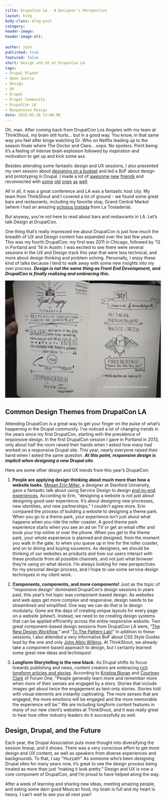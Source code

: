 ```yaml
---
title: DrupalCon LA - A Designer's Perspective
layout: blog
body-class: blog-post
category:
header-image:
header-image-alt:

author: josh
published: true
featured: false
short: Design and UX at DrupalCon LA
tags:
- Drupal Planet
- Open Source
- Design
- UX
- Drupal
- Drupal Community
- DrupalCon LA
- Responsive Design
date: 2015-05-28 13:00:00
---
```


Oh, man. After coming back from DrupalCon Los Angeles with my team at ThinkShout, my brain still hurts... but in a good way. You know, in that same way you feel after binge watching Dr. Who on Netflix leading up to the season finale where The Doctor and Clara… oops. No spoilers. Point being: it’s a feeling of intense brain explosion followed by inspiration and motivation to get up and kick some ass.

Besides attending some fantastic design and UX sessions, I also presented my own session about [designing on a budget](https://events.drupal.org/losangeles2015/sessions/ballin-budget-how-create-great-design-without-breaking-bank) and led a BoF about design and prototyping in Drupal. I made a lot of [awesome](https://twitter.com/feliarex) [new](https://twitter.com/jessemutz) [friends](https://twitter.com/ACFind) and reconnected with [some](https://twitter.com/deviantintegral) [old](https://twitter.com/blakehall) [ones](https://twitter.com/makangus) [as](https://twitter.com/kevishie) [well](https://twitter.com/jponch).

All in all, it was a great conference and LA was a fantastic host city. My team from ThinkShout and I covered a lot of ground - we found some great bars and restaurants, including my favorite stop, Grand Central Market (where I had an amazing [octopus tostada](https://twitter.com/joshriggs/status/598967276163829761) from La Tostaderia).

But anyway, you’re not here to read about bars and restaurants in LA. Let’s talk Design at DrupalCon.

One thing that’s really impressed me about DrupalCon is just how much the breadth of UX and Design content has expanded over the last few years. This was my fourth DrupalCon: my first was 2011 in Chicago, followed by ‘13 in Portland and ‘14 in Austin. I was excited to see there were several sessions in the UX and Design track this year that were less technical, and more about design thinking and problem solving. Personally, I enjoy these kind of talks because I tend to walk away with some new insights into my own process. **_Design is not the same thing as Front End Development, and DrupalCon is finally realizing and embracing this._**

![design_notes.jpg](/assets/images/blog/design_notes.jpg)

## Common Design Themes from DrupalCon LA

Attending DrupalCon is a great way to get your finger on the pulse of what’s happening in the Drupal community. I’ve noticed a lot of changing trends in the years since my first DrupalCon, starting with the prevalence of responsive design. In the first DrupalCon session I gave in Portland in 2013, only about half the room raised their hands when I asked how many had worked on a responsive Drupal site. This year, nearly everyone raised their hand when I asked the same question. **_At this point, responsive design is implicit when designing a new Drupal site._**

Here are some other design and UX trends from this year’s DrupalCon:

1. **People are applying design thinking about much more than how a website looks.** [Megan Erin Miller](https://twitter.com/meganerinmiller), a designer at Stanford University, gave a fantastic talk about using Service Design to design [end-to-end experiences](https://events.drupal.org/losangeles2015/sessions/designing-end-end-experiences-why-we-need-service-experience-design). According to Erin, "designing a website is not just about designing good user experience. It’s about designing new processes, new identities, and new partnerships." I couldn’t agree more. Erin compared the process of building a website to designing a theme park. When you go to a theme park, your experience isn’t just about what happens when you ride the roller coaster. A good theme park experience starts when you see an ad on TV or get an email offer and book your trip online or over the phone. When you get to the theme park, your whole experience is planned and designed, from the moment you walk in the gate, to when you queue up in line for the roller coaster, and on to dining and buying souvenirs. As designers, we should be thinking of our websites as products and how our users interact with these products from all possible channels, and not just what browser they’re using on what device. I’m always looking for new perspectives for my personal design process, and I hope to use some service design techniques in my client work.

2. **Components, components, and more components!** Just as the topic of "responsive design" dominated DrupalCon’s design sessions in years past, this year’s hot topic was component-based design. As websites and web apps get more complex and responsive, design needs to be streamlined and simplified. One way we can do that is to design modularly. Gone are the days of creating unique layouts for every page on a website (phew!). Instead, we need to be creating design systems that can be applied efficiently across the entire responsive website. Two great component-based design sessions from DrupalCon LA were, “[The New Design Workflow](https://events.drupal.org/losangeles2015/sessions/new-design-workflow),” and “[To The Pattern Lab!](https://events.drupal.org/losangeles2015/sessions/pattern-lab-collaboration-using-modular-design-principles)” In addition to these sessions, I also attended a very informative BoF about CSS Style Guides lead by the one and only [John Albin Wilkins](https://twitter.com/JohnAlbin). At ThinkShout, we already take a component-based approach to design, but I certainly learned some great new ideas and techniques!

3. **Longform Storytelling is the new black.** As Drupal shifts its focus towards publishing and news, content creators are embracing [rich longform articles and stories](https://events.drupal.org/losangeles2015/sessions/styles-storytelling-cultivating-compelling-long-form-content). According to [Kristina Bjoran](https://twitter.com/Bjoran_Identity) and [Courtney Clark](https://twitter.com/circlish) of Forum One, "People generally learn more and remember more when more of their senses are engaged by a story. Stories that include images get about twice the engagement as text-only stories. Stories told with visual elements are instantly captivating. The more senses that are engaged, the more emotions will be engaged and the more memorable the experience will be." We are including longform content features in many of our new client’s websites at ThinkShout, and it was really great to hear how other industry leaders do it successfully as well.

## Design, Drupal, and the Future


Each year, the Drupal Association puts more thought into diversifying the session lineup, and it shows. There was a very conscious effort to get more design and UX content, as well as speakers from diverse experiences and backgrounds. To that, I say "Huzzah!" As someone who’s been designing Drupal sites for many years now, it’s great to see the design process being treated as more than just “making it look pretty.” Design and UX is now a core component of DrupalCon, and I’m proud to have helped along the way.

After a week of learning and sharing new ideas, meeting amazing people, and eating some darn good Mexican food, my brain is full and my heart is heavy. I can’t wait to see you all next year!
